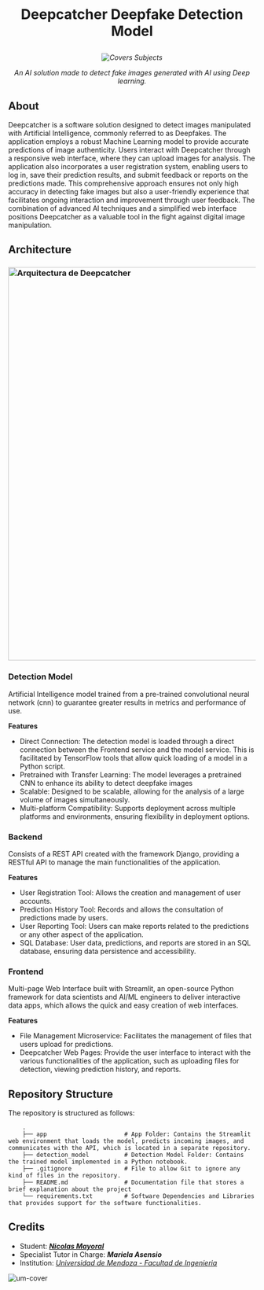 <h1 align="center">
  
 Deepcatcher Deepfake Detection Model

 </h1>

<i align="center">

![Covers Subjects](https://github.com/NKAmazing/Deepcatcher_Detection/assets/83615373/06a781c3-7561-43f3-a8b4-27c43c4ff85b)

An AI solution made to detect fake images generated with AI using Deep learning.

</i>

## About
Deepcatcher is a software solution designed to detect images manipulated with Artificial Intelligence, commonly referred to as Deepfakes. The application employs a robust Machine Learning model to provide accurate predictions of image authenticity. Users interact with Deepcatcher through a responsive web interface, where they can upload images for analysis.
The application also incorporates a user registration system, enabling users to log in, save their prediction results, and submit feedback or reports on the predictions made. This comprehensive approach ensures not only high accuracy in detecting fake images but also a user-friendly experience that facilitates ongoing interaction and improvement through user feedback. The combination of advanced AI techniques and a simplified web interface positions Deepcatcher as a valuable tool in the fight against digital image manipulation.

## Architecture

<h3 align="left">
  
<img src="https://github.com/NKAmazing/Deepcatcher_Detection/assets/83615373/5d7d9617-b7f0-4490-b8ba-8dd3133c7c4f" alt="Arquitectura de Deepcatcher" width="800">

</h3>

### Detection Model
Artificial Intelligence model trained from a pre-trained convolutional neural network (cnn) to guarantee greater results in metrics and performance of use.

**Features**
* Direct Connection: The detection model is loaded through a direct connection between the Frontend service and the model service. This is facilitated by TensorFlow tools that allow quick loading of a model in a Python script.
* Pretrained with Transfer Learning: The model leverages a pretrained CNN to enhance its ability to detect deepfake images
* Scalable: Designed to be scalable, allowing for the analysis of a large volume of images simultaneously.
* Multi-platform Compatibility: Supports deployment across multiple platforms and environments, ensuring flexibility in deployment options.
  
### Backend
Consists of a REST API created with the framework Django, providing a RESTful API to manage the main functionalities of the application.

**Features**
* User Registration Tool: Allows the creation and management of user accounts.
* Prediction History Tool: Records and allows the consultation of predictions made by users.
* User Reporting Tool: Users can make reports related to the predictions or any other aspect of the application.
* SQL Database: User data, predictions, and reports are stored in an SQL database, ensuring data persistence and accessibility.
  
### Frontend
Multi-page Web Interface built with Streamlit, an open-source Python framework for data scientists and AI/ML engineers to deliver interactive data apps, which allows the quick and easy creation of web interfaces.

**Features**
* File Management Microservice: Facilitates the management of files that users upload for predictions.
* Deepcatcher Web Pages: Provide the user interface to interact with the various functionalities of the application, such as uploading files for detection, viewing prediction history, and reports.

## Repository Structure

The repository is structured as follows:
```
    .
    ├── app                      # App Folder: Contains the Streamlit web environment that loads the model, predicts incoming images, and communicates with the API, which is located in a separate repository.
    ├── detection_model          # Detection Model Folder: Contains the trained model implemented in a Python notebook. 
    ├── .gitignore               # File to allow Git to ignore any kind of files in the repository.
    ├── README.md                # Documentation file that stores a brief explanation about the project                
    └── requirements.txt         # Software Dependencies and Libraries that provides support for the software functionalities.
```

## Credits
- Student: [<i>**Nicolas Mayoral**</i>](https://github.com/NKAmazing)
- Specialist Tutor in Charge: <i>**Mariela Asensio**</i>
- Institution: [<i>Universidad de Mendoza - Facultad de Ingenieria</i>](https://um.edu.ar/ingenieria/)

![um-cover](https://user-images.githubusercontent.com/83615373/235419081-c36fcb36-c412-4317-b40a-7cad5e937339.png)
